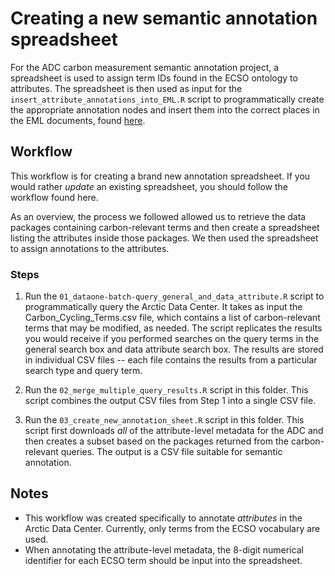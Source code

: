 # Creating a new semantic annotation spreadsheet

For the ADC carbon measurement semantic annotation project, a spreadsheet is used to assign term IDs found in the ECSO ontology to attributes. The spreadsheet is then used as input for the `insert_attribute_annotations_into_EML.R` script to programmatically create the appropriate annotation nodes and insert them into the correct places in the EML documents, found [here](https://github.com/DataONEorg/arctic-semantics/blob/master/semantic_annotations/insert_semantic_annotations/insert_attribute_annotations_into_EML.R).

## Workflow
This workflow is for creating a brand new annotation spreadsheet. If you would rather *update* an existing spreadsheet, you should follow the workflow found here.

As an overview, the process we followed allowed us to retrieve the data packages containing carbon-relevant terms and then create a spreadsheet listing the attributes inside those packages. We then used the spreadsheet to assign annotations to the attributes.

### Steps
1) Run the `01_dataone-batch-query_general_and_data_attribute.R` script to programmatically query the Arctic Data Center. It takes as input the Carbon_Cycling_Terms.csv file, which contains a list of carbon-relevant terms that may be modified, as needed. The script replicates the results you would receive if you performed searches on the query terms in the general search box and data attribute search box. The results are stored in individual CSV files -- each file contains the results from a particular search type and query term.

2) Run the `02_merge_multiple_query_results.R` script in this folder. This script combines the output CSV files from Step 1 into a single CSV file.

3) Run the `03_create_new_annotation_sheet.R` script in this folder. This script first downloads *all* of the attribute-level metadata for the ADC and then creates a subset based on the packages returned from the carbon-relevant queries. The output is a CSV file suitable for semantic annotation.

## Notes
- This workflow was created specifically to annotate *attributes* in the Arctic Data Center. Currently, only terms from the ECSO vocabulary are used.
- When annotating the attribute-level metadata, the 8-digit numerical identifier for each ECSO term should be input into the spreadsheet.

